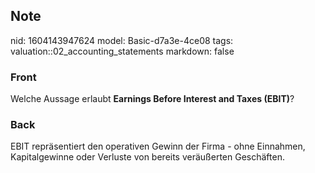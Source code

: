 ## Note
nid: 1604143947624
model: Basic-d7a3e-4ce08
tags: valuation::02_accounting_statements
markdown: false

### Front
<p>Welche Aussage erlaubt <b>Earnings Before Interest and Taxes
(EBIT)</b>?

### Back
EBIT repräsentiert den operativen Gewinn der Firma - ohne Einnahmen, Kapitalgewinne oder Verluste von bereits veräußerten Geschäften.

